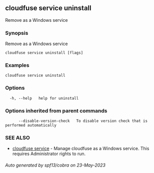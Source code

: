 ## cloudfuse service uninstall

Remove as a Windows service

### Synopsis

Remove as a Windows service

```
cloudfuse service uninstall [flags]
```

### Examples

```
cloudfuse service uninstall
```

### Options

```
  -h, --help   help for uninstall
```

### Options inherited from parent commands

```
      --disable-version-check   To disable version check that is performed automatically
```

### SEE ALSO

* [cloudfuse service](cloudfuse_service.md)	 - Manage cloudfuse as a Windows service. This requires Administrator rights to run.

###### Auto generated by spf13/cobra on 23-May-2023
